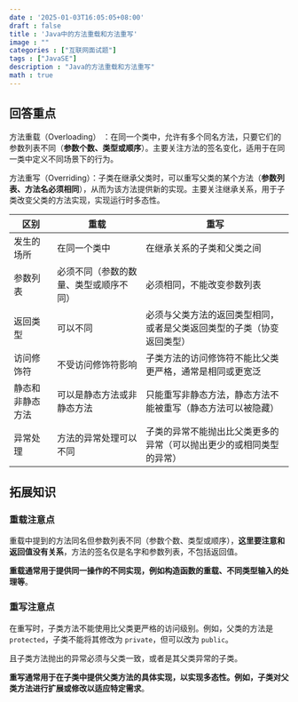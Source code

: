 ```yaml
---
date : '2025-01-03T16:05:05+08:00'
draft : false
title : 'Java中的方法重载和方法重写'
image : ""
categories : ["互联网面试题"]
tags : ["JavaSE"]
description : "Java的方法重载和方法重写"
math : true
---
```

## 回答重点

方法重载（Overloading） ：在同一个类中，允许有多个同名方法，只要它们的参数列表不同（**参数个数、类型或顺序**）。主要关注方法的签名变化，适用于在同一类中定义不同场景下的行为。

方法重写（Overriding）：子类在继承父类时，可以重写父类的某个方法（**参数列表、方法名必须相同**），从而为该方法提供新的实现。主要关注继承关系，用于子类改变父类的方法实现，实现运行时多态性。

| 区别             | 重载                                   | 重写                                                         |
| ---------------- | -------------------------------------- | ------------------------------------------------------------ |
| 发生的场所       | 在同一个类中                           | 在继承关系的子类和父类之间                                   |
| 参数列表         | 必须不同（参数的数量、类型或顺序不同） | 必须相同，不能改变参数列表                                   |
| 返回类型         | 可以不同                               | 必须与父类方法的返回类型相同，或者是父类返回类型的子类（协变返回类型） |
| 访问修饰符       | 不受访问修饰符影响                     | 子类方法的访问修饰符不能比父类更严格，通常是相同或更宽泛     |
| 静态和非静态方法 | 可以是静态方法或非静态方法             | 只能重写非静态方法，静态方法不能被重写（静态方法可以被隐藏） |
| 异常处理         | 方法的异常处理可以不同                 | 子类的异常不能抛出比父类更多的异常（可以抛出更少的或相同类型的异常） |

## 拓展知识

### 重载注意点

重载中提到的方法同名但参数列表不同（参数个数、类型或顺序），**这里要注意和返回值没有关系**，方法的签名仅是名字和参数列表，不包括返回值。

**重载通常用于提供同一操作的不同实现，例如构造函数的重载、不同类型输入的处理等**。

### 重写注意点

在重写时，子类方法不能使用比父类更严格的访问级别。例如，父类的方法是 `protected`，子类不能将其修改为 `private`，但可以改为 `public`。

且子类方法抛出的异常必须与父类一致，或者是其父类异常的子类。

**重写通常用于在子类中提供父类方法的具体实现，以实现多态性。例如，子类对父类方法进行扩展或修改以适应特定需求**。